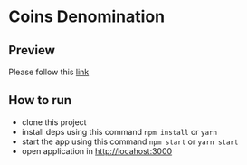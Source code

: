 # Coins Denomination

## Preview

Please follow this [link](http://coins-denom.herokuapp.com)

## How to run

- clone this project
- install deps using this command `npm install` or `yarn`
- start the app using this command `npm start` or `yarn start`
- open application in [http://locahost:3000](http://localhost:3000)
